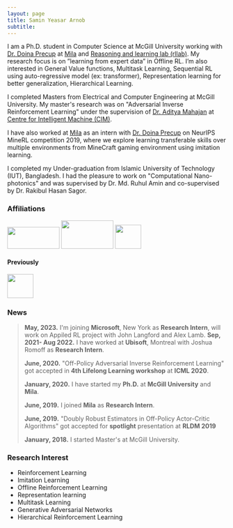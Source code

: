 ```yaml
---
layout: page
title: Samin Yeasar Arnob
subtitle: 
---
```


I am a Ph.D. student in Computer Science at McGill University working with [Dr. Doina Precup][3] at [Mila][1] and [Reasoning and learning lab (rllab)][2]. My research focus is on ”learning from expert data” in Offline RL. I’m also interested in General Value functions, Multitask Learning, Sequential RL using auto-regressive model (ex: transformer), Representation learning for better generalization, Hierarchical Learning.

I completed Masters from Electrical and Computer Engineering at McGill University.  My master's research was on "Adversarial Inverse Reinforcement Learning" under the supervision of [Dr. Aditya Mahajan][4] at [Centre for Intelligent Machine (CIM)][5].

I have also worked at [Mila][1] as an intern with [Dr. Doina Precup][3] on NeurIPS MineRL competition 2019, where we explore learning transferable skills over multiple environments from MineCraft gaming environment using imitation learning.

I completed my Under-graduation from Islamic University of Technology (IUT), Bangladesh. I had the pleasure to work on "Computational Nano-photonics" and was supervised by Dr. Md. Ruhul Amin and co-supervised by Dr. Rakibul Hasan Sagor.

[1]:https://mila.quebec/
[2]:http://rl.cs.mcgill.ca/
[3]:https://www.linkedin.com/in/doina-precup-1ba61314/
[4]:http://www.ece.mcgill.ca/~amahaj1/
[5]:https://www.mcgill.ca/cim/

### Affiliations
<img src="https://imgur.com/IRBaiqh.png" width="120" height="50"> <img src="https://imgur.com/EQKabmk.png" width="120" height="65"> <img src="https://imgur.com/eWTBidl.png" width="60" height="55">
#### Previously
<img src="https://imgur.com/A8iS0di.png" width="60" height="55">
 
### News

> **May, 2023.** I'm joining **Microsoft**, New York as **Research Intern**, will work on Appiled RL project with John Langford and Alex Lamb.
> **Sep, 2021- Aug 2022.** I have worked at **Ubisoft**, Montreal with Joshua Romoff as **Research Intern**.
>
> **June, 2020.** "Off-Policy Adversarial Inverse Reinforcement Learning" got accepted in **4th Lifelong Learning workshop** at **ICML 2020**.
>
> **January, 2020.** I have started my **Ph.D.** at **McGill University** and  **Mila**.
>
> **June, 2019.** I joined **Mila** as **Research Intern**.
>
> **June, 2019.** "Doubly Robust Estimators in Off-Policy Actor-Critic Algorithms" got accepted for **spotlight** presentation at **RLDM 2019**
>
> **January, 2018.** I started Master's at McGill University.


### Research Interest

* Reinforcement Learning
* Imitation Learning
* Offline  Reinforcement Learning
* Representation learning
* Multitask Learning
* Generative Adversarial Networks 
* Hierarchical Reinforcement Learning
